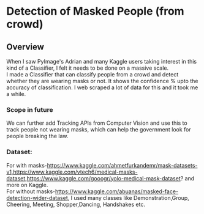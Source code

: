 # Detection of Masked People (from crowd) 
## Overview
When I saw PyImage's Adrian and many Kaggle users taking interest in this kind of a Classifier, I felt it needs to be done on a massive scale.</br>
I made a Classifier that can classify people from a crowd and detect whether they are wearing masks or not. It shows the confidence % upto the accuracy of classification. I web scraped a lot of data for this and it took me a while. </br>

### Scope in future
We can further add Tracking APIs from Computer Vision and use this to track people not wearing masks, which can help the government look for people breaking the law. 

### Dataset:
For with masks-https://www.kaggle.com/ahmetfurkandemr/mask-datasets-v1,https://www.kaggle.com/vtech6/medical-masks-dataset,https://www.kaggle.com/gooogr/yolo-medical-mask-dataset? and more on Kaggle.</br> 
For without masks-https://www.kaggle.com/abuanas/masked-face-detection-wider-dataset, I used many classes like Demonstration,Group, Cheering, Meeting, Shopper,Dancing, Handshakes etc. 
